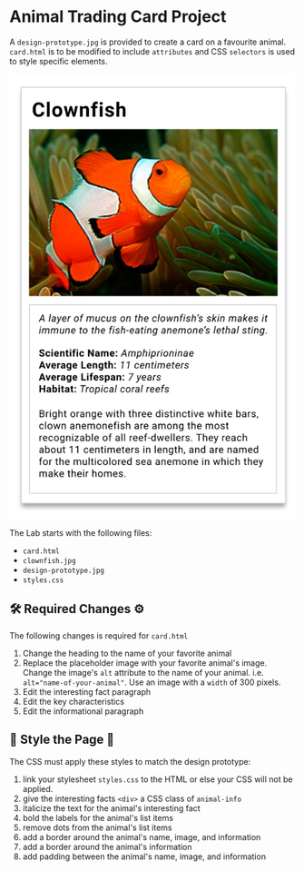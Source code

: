 # Animal Trading Card Project


A `design-prototype.jpg` is provided to create a card on a favourite animal. `card.html` is to be modified to include `attributes` and CSS `selectors` is used to style specific elements.

![image](design-prototype.jpg)

The Lab starts with the following files:

* `card.html`
* `clownfish.jpg`
* `design-prototype.jpg`
* `styles.css`


## 🛠 Required Changes ⚙️

The following changes is required for `card.html`

1. Change the heading to the name of your favorite animal
2. Replace the placeholder image with your favorite animal's image. Change the image's `alt` attribute to the name of your animal.
    i.e. `alt="name-of-your-animal"`. Use an image with a `width` of 300 pixels. 
3. Edit the interesting fact paragraph
4. Edit the key characteristics
5. Edit the informational paragraph

## 💃 Style the Page 🕺

The CSS must apply these styles to match the design prototype:

  1. link your stylesheet `styles.css` to the HTML or else your CSS will not be applied.
  2. give the interesting facts `<div>` a CSS class of `animal-info`
  3. italicize the text for the animal's interesting fact
  4. bold the labels for the animal's list items
  5. remove dots from the animal's list items
  6. add a border around the animal's name, image, and information
  7. add a border around the animal's information
  8. add padding between the animal's name, image, and information

